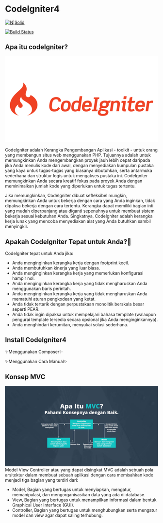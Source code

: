 # CodeIgniter4

[![N|Solid](https://cldup.com/dTxpPi9lDf.thumb.png)](https://nodesource.com/products/nsolid)

[![Build Status](https://travis-ci.org/joemccann/dillinger.svg?branch=master)](https://travis-ci.org/joemccann/dillinger)
## Apa itu codeIgniter?

![alt text](https://github.com/DwiEllya/CodeIgniter4/blob/main/assets/film/CodeIgniter-1024x576.png?raw=true)

CodeIgniter adalah Kerangka Pengembangan Aplikasi - toolkit - untuk orang yang membangun situs web menggunakan PHP. Tujuannya adalah untuk memungkinkan Anda mengembangkan proyek jauh lebih cepat daripada jika Anda menulis kode dari awal, dengan menyediakan kumpulan pustaka yang kaya untuk tugas-tugas yang biasanya dibutuhkan, serta antarmuka sederhana dan struktur logis untuk mengakses pustaka ini. CodeIgniter memungkinkan Anda secara kreatif fokus pada proyek Anda dengan meminimalkan jumlah kode yang diperlukan untuk tugas tertentu.

Jika memungkinkan, CodeIgniter dibuat sefleksibel mungkin, memungkinkan Anda untuk bekerja dengan cara yang Anda inginkan, tidak dipaksa bekerja dengan cara tertentu. Kerangka dapat memiliki bagian inti yang mudah diperpanjang atau diganti sepenuhnya untuk membuat sistem bekerja sesuai kebutuhan Anda. Singkatnya, CodeIgniter adalah kerangka kerja lunak yang mencoba menyediakan alat yang Anda butuhkan sambil menyingkir.

## Apakah CodeIgniter Tepat untuk Anda?
CodeIgniter tepat untuk Anda jika:

- Anda menginginkan kerangka kerja dengan footprint kecil.
- Anda membutuhkan kinerja yang luar biasa.
- Anda menginginkan kerangka kerja yang memerlukan konfigurasi hampir nol.
- Anda menginginkan kerangka kerja yang tidak mengharuskan Anda menggunakan baris perintah.
- Anda menginginkan kerangka kerja yang tidak mengharuskan Anda mematuhi aturan pengkodean yang ketat.
- Anda tidak tertarik dengan perpustakaan monolitik berskala besar seperti PEAR.
- Anda tidak ingin dipaksa untuk mempelajari bahasa template (walaupun pengurai template tersedia secara opsional jika Anda menginginkannya).
- Anda menghindari kerumitan, menyukai solusi sederhana.

## Install CodeIgniter4
✨Menggunakan Composer✨

✨Menggunakan Cara Manual✨

## Konsep MVC
![alt text](https://github.com/DwiEllya/CodeIgniter4/blob/main/assets/film/MVC.jpg?raw=true)
Model View Controller atau yang dapat disingkat MVC adalah sebuah pola arsitektur dalam membuat sebuah aplikasi dengan cara memisahkan kode menjadi tiga bagian yang terdiri dari:
- Model,
Bagian yang bertugas untuk menyiapkan, mengatur, memanipulasi, dan mengorganisasikan data yang ada di database.
- View,
Bagian yang bertugas untuk menampilkan informasi dalam bentuk Graphical User Interface (GUI).
- Controller,
Bagian yang bertugas untuk menghubungkan serta mengatur model dan view agar dapat saling terhubung.

